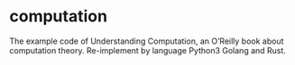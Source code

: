 # computation

The example code of Understanding Computation, an O’Reilly book about computation theory. Re-implement by language Python3 Golang and Rust.

